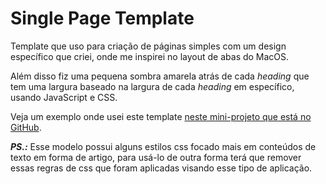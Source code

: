 # Single Page Template

Template que uso para criação de páginas simples com um design específico que criei, onde me inspirei no layout de abas do MacOS.

Além disso fiz uma pequena sombra amarela atrás de cada *heading* que tem uma largura baseado na largura de cada *heading* em específico, usando JavaScript e CSS.

Veja um exemplo onde usei este template [neste mini-projeto que está no GitHub](https://github.com/eduardochaves1/pagina-de-receita).

_**PS.:**_ Esse modelo possui alguns estilos css focado mais em conteúdos de texto em forma de artigo, para usá-lo de outra forma terá que remover essas regras de css que foram aplicadas visando esse tipo de aplicação.
